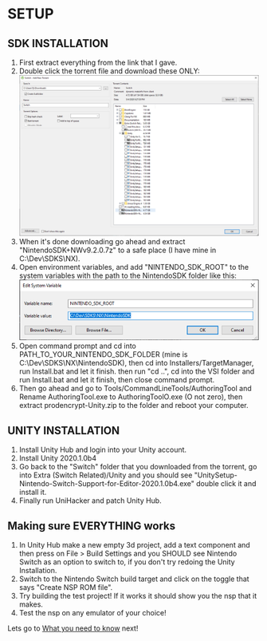 # SETUP

## SDK INSTALLATION
1. First extract everything from the link that I gave.
2. Double click the torrent file and download these ONLY:
![stuff](images/torrent.png)
3. When it's done downloading go ahead and extract "NintendoSDK+NWv9.2.0.7z" to a safe place (I have mine in C:\Dev\SDKS\NX).
4. Open environment variables, and add "NINTENDO_SDK_ROOT" to the system variables with the path to the NintendoSDK folder like this:
![environment](images/environmentvariables.png)
5. Open command prompt and cd into PATH_TO_YOUR_NINTENDO_SDK_FOLDER (mine is C:\Dev\SDKS\NX\NintendoSDK), then cd into Installers/TargetManager, run Install.bat and let it finish. then run "cd ..", cd into the VSI folder and run Install.bat and let it finish, then close command prompt.
6. Then go ahead and go to Tools/CommandLineTools/AuthoringTool and Rename AuthoringTool.exe to AuthoringToolO.exe (O not zero), then extract prodencrypt-Unity.zip to the folder and reboot your computer.

## UNITY INSTALLATION

1. Install Unity Hub and login into your Unity account.
2. Install Unity 2020.1.0b4
3. Go back to the "Switch" folder that you downloaded from the torrent, go into Extra (Switch Related)/Unity and you should see "UnitySetup-Nintendo-Switch-Support-for-Editor-2020.1.0b4.exe" double click it and install it.
4. Finally run UniHacker and patch Unity Hub.

## Making sure EVERYTHING works

1. In Unity Hub make a new empty 3d project, add a text component and then press on File > Build Settings and you SHOULD see Nintendo Switch as an option to switch to, if you don't try redoing the Unity Installation.
2. Switch to the Nintendo Switch build target and click on the toggle that says "Create NSP ROM file".
3. Try building the test project! If it works it should show you the nsp that it makes.
4. Test the nsp on any emulator of your choice!

Lets go to [What you need to know](WYNTK.md) next!
